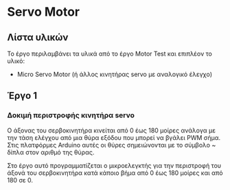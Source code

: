 # Servo Motor

## Λίστα υλικών

Το έργο περιλαμβάνει τα υλικά από το έργο Motor Test και επιπλέον το υλικό:

* Micro Servo Motor (ή άλλος κινητήρας servo με αναλογικό έλεγχο)

## Έργο 1

### Δοκιμή περιστροφής κινητήρα servo 

Ο άξονας του σερβοκινητήρα κινείται από 0 έως 180 μοίρες ανάλογα με την τάση ελέγχου από μια θύρα εξόδου που μπορεί να βγάλει PWM σήμα.
Στις πλατφόρμες Arduino αυτές οι θύρες σημειώνονται με το σύμβολο ~ δίπλα στον αριθμό της θύρας. 

Στο έργο αυτό προγραμματίζεται ο μικροελεγκτής για την περιστροφή του άξονά του σερβοκινητήρα κατά κάποιο βήμα από 0 έως 180 μοίρες και από 180 σε 0.
